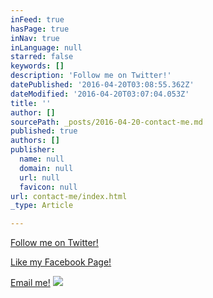 ```yaml
---
inFeed: true
hasPage: true
inNav: true
inLanguage: null
starred: false
keywords: []
description: 'Follow me on Twitter!'
datePublished: '2016-04-20T03:08:55.362Z'
dateModified: '2016-04-20T03:07:04.053Z'
title: ''
author: []
sourcePath: _posts/2016-04-20-contact-me.md
published: true
authors: []
publisher:
  name: null
  domain: null
  url: null
  favicon: null
url: contact-me/index.html
_type: Article

---
```

[Follow me on Twitter!][0]

[Like my Facebook Page!][1]

[Email me!][2]
![](https://the-grid-user-content.s3-us-west-2.amazonaws.com/3ab51d1f-c660-4153-9933-540be091e8c3.jpg)

[0]: https://twitter.com/wordyprop
[1]: https://www.facebook.com/thehummingblade/
[2]: mailto:cg@thehummingblade.com